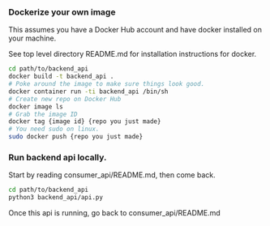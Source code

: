 ### Dockerize your own image

This assumes you have a Docker Hub account and have docker installed on your machine.

See top level directory README.md for installation instructions for docker.

``` bash
cd path/to/backend_api
docker build -t backend_api .
# Poke around the image to make sure things look good.
docker container run -ti backend_api /bin/sh
# Create new repo on Docker Hub
docker image ls
# Grab the image ID
docker tag {image id} {repo you just made}
# You need sudo on linux.
sudo docker push {repo you just made}
```

### Run backend api locally.

Start by reading consumer_api/README.md, then come back.

``` bash
cd path/to/backend_api
python3 backend_api/api.py
```

Once this api is running, go back to consumer_api/README.md
